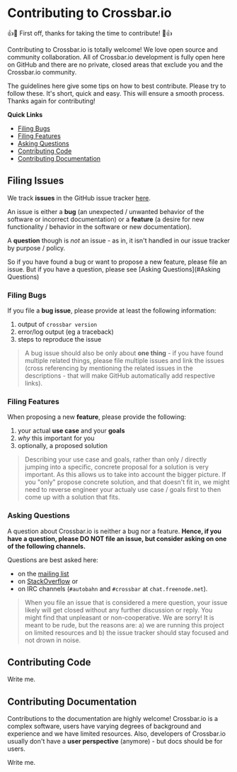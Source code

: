 # Contributing to Crossbar.io

:+1::tada: First off, thanks for taking the time to contribute! :tada::+1:

Contributing to Crossbar.io is totally welcome! We love open source and community collaboration. All of Crossbar.io development is fully open here on GitHub and there are no private, closed areas that exclude you and the Crossbar.io community.

The guidelines here give some tips on how to best contribute. Please try to follow these. It's short, quick and easy. This will ensure a smooth process. Thanks again for contributing!

**Quick Links**

* [Filing Bugs](#filing-bugs)
* [Filing Features](#filing-features)
* [Asking Questions](#asking-questions)
* [Contributing Code](#contributing-code)
* [Contributing Documentation](#contributing-documentation)

## Filing Issues

We track **issues** in the GitHub issue tracker [here](https://github.com/crossbario/crossbar/issues).

An issue is either a **bug** (an unexpected / unwanted behavior of the software or incorrect documentation) or a **feature** (a desire for new functionality / behavior in the software or new documentation).

A **question** though is *not* an issue - as in, it isn't handled in our issue tracker by purpose / policy.

So if you have found a bug or want to propose a new feature, please file an issue. But if you have a question, please see [Asking Questions](#Asking Questions)

### Filing Bugs

If you file a **bug issue**, please provide at least the following information:

1. output of `crossbar version`
2. error/log output (eg a traceback)
3. steps to reproduce the issue

> A bug issue should also be only about **one thing** - if you have found multiple related things, please file multiple issues and link the issues (cross referencing by mentioning the related issues in the descriptions - that will make GitHub automatically add respective links).

### Filing Features

When proposing a new **feature**, please provide the following:

1. your actual **use case** and your **goals**
2. *why* this important for you
3. optionally, a proposed solution

> Describing your use case and goals, rather than only / directly jumping into a specific, concrete proposal for a solution is very important. As this allows us to take into account the bigger picture. If you "only" propose concrete solution, and that doesn't fit in, we might need to reverse engineer your actualy use case / goals first to then come up with a solution that fits.

### Asking Questions

A question about Crossbar.io is neither a bug nor a feature. **Hence, if you have a question, please DO NOT file an issue, but consider asking on one of the following channels.**

Questions are best asked here:

* on the [mailing list](https://groups.google.com/forum/#!forum/crossbario)
* on [StackOverflow](http://stackoverflow.com/questions/ask?tags=crossbar,wamp) or
* on IRC channels (`#autobahn` and `#crossbar` at `chat.freenode.net`).

> When you file an issue that is considered a mere question, your issue likely will get closed without any further discussion or reply. You might find that unpleasant or non-cooperative. We are sorry! It is meant to be rude, but the reasons are: a) we are running this project on limited resources and b) the issue tracker should stay focused and not drown in noise.

## Contributing Code

Write me.

## Contributing Documentation

Contributions to the documentation are highly welcome! Crossbar.io is a complex software, users have varying degrees of background and experience and we have limited resources. Also, developers of Crossbar.io usually don't have a **user perspective** (anymore) - but docs should be for users.

Write me.
